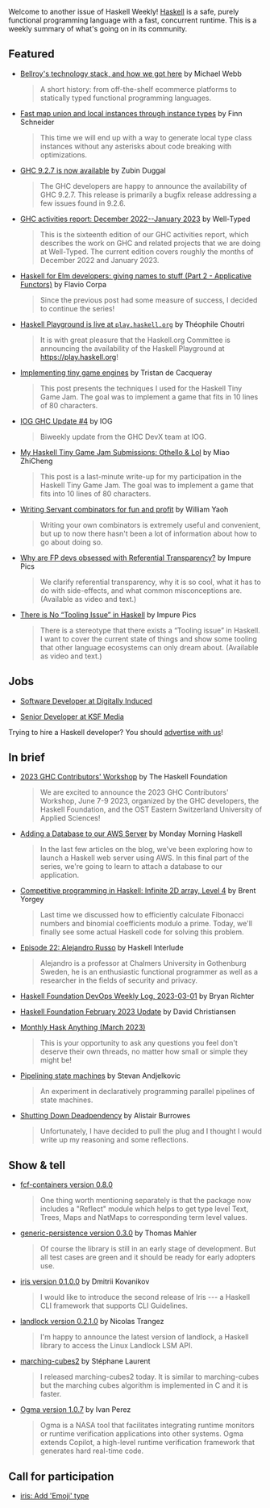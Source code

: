 Welcome to another issue of Haskell Weekly!
[Haskell](https://www.haskell.org) is a safe, purely functional programming language with a fast, concurrent runtime.
This is a weekly summary of what's going on in its community.

## Featured

- [Bellroy's technology stack, and how we got here](https://exploring-better-ways.bellroy.com/our-technology-stack-and-how-we-got-here.html) by Michael Webb
  > A short history: from off-the-shelf ecommerce platforms to statically typed functional programming languages.

- [Fast map union and local instances through instance types](https://prophetlabs.de/posts/insttypes.html) by Finn Schneider
  > This time we will end up with a way to generate local type class instances without any asterisks about code breaking with optimizations.

- [GHC 9.2.7 is now available](https://discourse.haskell.org/t/ghc-9-2-7-is-now-available/5883?u=taylorfausak) by Zubin Duggal
  > The GHC developers are happy to announce the availability of GHC 9.2.7. This release is primarily a bugfix release addressing a few issues found in 9.2.6.

- [GHC activities report: December 2022--January 2023](https://well-typed.com/blog/2023/02/ghc-2022-12-2023-01/) by Well-Typed
  > This is the sixteenth edition of our GHC activities report, which describes the work on GHC and related projects that we are doing at Well-Typed. The current edition covers roughly the months of December 2022 and January 2023.

- [Haskell for Elm developers: giving names to stuff (Part 2 - Applicative Functors)](https://flaviocorpa.com/haskell-for-elm-developers-giving-names-to-stuff-part-2-applicative-functors.html) by Flavio Corpa
  > Since the previous post had some measure of success, I decided to continue the series!

- [Haskell Playground is live at `play.haskell.org`](https://discourse.haskell.org/t/haskell-playground-is-live-at-play-haskell-org/5869?u=taylorfausak) by Théophile Choutri
  > It is with great pleasure that the Haskell.org Committee is announcing the availability of the Haskell Playground at <https://play.haskell.org>!

- [Implementing tiny game engines](https://tristancacqueray.github.io/blog/tiny-game-engine) by Tristan de Cacqueray
  > This post presents the techniques I used for the Haskell Tiny Game Jam. The goal was to implement a game that fits in 10 lines of 80 characters.

- [IOG GHC Update #4](https://engineering.iog.io/2023-02-23-ghc-update/) by IOG
  > Biweekly update from the GHC DevX team at IOG.

- [My Haskell Tiny Game Jam Submissions: Othello & Lol](http://miaozc.me/2023-02-27-hs-tiny-games.html) by Miao ZhiCheng
  > This post is a last-minute write-up for my participation in the Haskell Tiny Game Jam. The goal was to implement a game that fits into 10 lines of 80 characters.

- [Writing Servant combinators for fun and profit](https://williamyaoh.com/posts/2023-02-28-writing-servant-combinators.html) by William Yaoh
  > Writing your own combinators is extremely useful and convenient, but up to now there hasn't been a lot of information about how to go about doing so.

- [Why are FP devs obsessed with Referential Transparency?](https://dev.to/zelenya/why-are-fp-devs-obsessed-with-referential-transparency-50cb) by Impure Pics
  > We clarify referential transparency, why it is so cool, what it has to do with side-effects, and what common misconceptions are. (Available as video and text.)

- [There is No “Tooling Issue” in Haskell](https://dev.to/zelenya/there-is-no-tooling-issue-in-haskell-cal) by Impure Pics
  > There is a stereotype that there exists a “Tooling issue” in Haskell. I want to cover the current state of things and show some tooling that other language ecosystems can only dream about. (Available as video and text.)

## Jobs

- [Software Developer at Digitally Induced](https://join.com/companies/digitallyinduced/7262069-software-developer-ihp-haskell)

- [Senior Developer at KSF Media](https://www.linkedin.com/jobs/view/3498430755/)

Trying to hire a Haskell developer?
You should [advertise with us](https://haskellweekly.news/advertising.html)!

## In brief

- [2023 GHC Contributors' Workshop](https://haskell.foundation/events/2023-ghc-development-workshop.html) by The Haskell Foundation
  > We are excited to announce the 2023 GHC Contributors' Workshop, June 7-9 2023, organized by the GHC developers, the Haskell Foundation, and the OST Eastern Switzerland University of Applied Sciences!

- [Adding a Database to our AWS Server](https://mmhaskell.com/blog/2023/2/27/adding-a-database-to-our-aws-server) by Monday Morning Haskell
  > In the last few articles on the blog, we've been exploring how to launch a Haskell web server using AWS. In this final part of the series, we're going to learn to attach a database to our application.

- [Competitive programming in Haskell: Infinite 2D array, Level 4](https://byorgey.wordpress.com/2023/02/24/competitive-programming-in-haskell-infinite-2d-array-level-4/) by Brent Yorgey
  > Last time we discussed how to efficiently calculate Fibonacci numbers and binomial coefficients modulo a prime. Today, we'll finally see some actual Haskell code for solving this problem.

- [Episode 22: Alejandro Russo](https://haskell.foundation/podcast/22/) by Haskell Interlude
  > Alejandro is a professor at Chalmers University in Gothenburg Sweden, he is an enthusiastic functional programmer as well as a researcher in the fields of security and privacy.

- [Haskell Foundation DevOps Weekly Log, 2023-03-01](https://discourse.haskell.org/t/haskell-foundation-devops-weekly-log-2023-03-01/5895?u=taylorfausak) by Bryan Richter

- [Haskell Foundation February 2023 Update](https://discourse.haskell.org/t/haskell-foundation-february-2023-update/5896?u=taylorfausak) by David Christiansen

- [Monthly Hask Anything (March 2023)](https://np.reddit.com/r/haskell/comments/11eutc9/monthly_hask_anything_march_2023/)
  > This is your opportunity to ask any questions you feel don't deserve their own threads, no matter how small or simple they might be!

- [Pipelining state machines](https://github.com/stevana/pipelined-state-machines/tree/0a289a1dd05e2e203e2505692c030adc24834043) by Stevan Andjelkovic
  > An experiment in declaratively programming parallel pipelines of state machines.

- [Shutting Down Deadpendency](https://alistairb.dev/shutting-down-deadpendency/) by Alistair Burrowes
  > Unfortunately, I have decided to pull the plug and I thought I would write up my reasoning and some reflections.

## Show & tell

- [fcf-containers version 0.8.0](https://discourse.haskell.org/t/ann-fcf-containers-0-8-0-with-helpers-to-get-structures-from-type-level-to-term-level/5876?u=taylorfausak)
  > One thing worth mentioning separately is that the package now includes a "Reflect" module which helps to get type level Text, Trees, Maps and NatMaps to corresponding term level values.

- [generic-persistence version 0.3.0](https://np.reddit.com/r/haskell/comments/11bs2zg/ann_genericpersistence_030_released/) by Thomas Mahler
  > Of course the library is still in an early stage of development. But all test cases are green and it should be ready for early adopters use.

- [iris version 0.1.0.0](https://discourse.haskell.org/t/iris-0-1-0-0-a-haskell-cli-framework/5899?u=taylorfausak) by Dmitrii Kovanikov
  > I would like to introduce the second release of Iris --- a Haskell CLI framework that supports CLI Guidelines.

- [landlock version 0.2.1.0](https://discourse.haskell.org/t/ann-landlock-0-2-1-0/5882?u=taylorfausak) by Nicolas Trangez
  > I'm happy to announce the latest version of landlock, a Haskell library to access the Linux Landlock LSM API.

- [marching-cubes2](https://discourse.haskell.org/t/ann-marching-cubes2/5859?u=taylorfausak) by Stéphane Laurent
  > I released marching-cubes2 today. It is similar to marching-cubes but the marching cubes algorithm is implemented in C and it is faster.

- [Ogma version 1.0.7](https://np.reddit.com/r/haskell/comments/11bqr1p/ann_nasas_ogma_107/) by Ivan Perez
  > Ogma is a NASA tool that facilitates integrating runtime monitors or runtime verification applications into other systems. Ogma extends Copilot, a high-level runtime verification framework that generates hard real-time code.

## Call for participation

- [iris: Add 'Emoji' type](https://github.com/chshersh/iris/issues/109)
